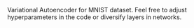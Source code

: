 Variational Autoencoder for MNIST dataset. Feel free to adjust hyperparameters in the code or diversify layers in networks.
